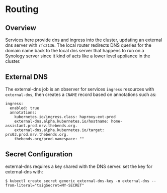 # Routing

## Overview

Services here provide dns and ingress into the cluster, updating an external dns server with `rfc2136`. The local
router redirects DNS queries for the domain name back to the local dns server that happens to run on a Synology
server since it kind of acts like a lower level appliance in the cluster.

## External DNS

The external-dns job is an observer for services `ingress` resources with `external-dns`, then creates a `CNAME`
record based on annotations such as:
```
ingress:
  enabled: true
  annotations:
    kubernetes.io/ingress.class: haproxy-ext-prod
    external-dns.alpha.kubernetes.io/hostname: home-assistant.prod.mrv.thebends.org.
    external-dns.alpha.kubernetes.io/target: prx03.prod.mrv.thebends.org.
    thebends.org/prod-namespace: ""
```

## Secret Configuration

external-dns requires a key shared with the DNS server. set the key for external-dns with:

```
$ kubectl create secret generic external-dns-key -n external-dns --from-literal="tsigSecret=MY-SECRET"
```
